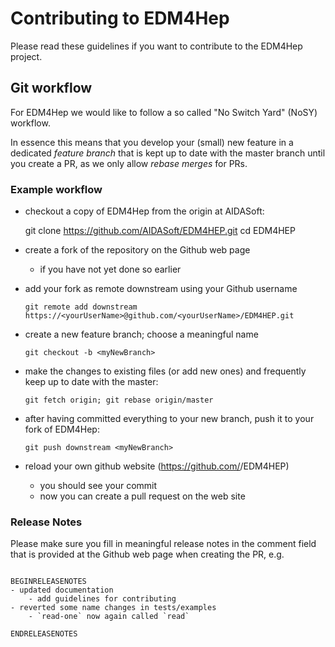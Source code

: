 # Contributing to EDM4Hep

Please read these guidelines if you want to contribute to the EDM4Hep project.


## Git workflow

For EDM4Hep we would like to follow a so called "No Switch Yard" (NoSY) workflow.

In essence this means that you develop your (small) new feature in a dedicated
*feature branch* that is kept up to date with the master branch until you create
a PR, as we only allow *rebase merges* for PRs.


### Example workflow

- checkout a copy of EDM4Hep from the origin at AIDASoft:

	 git clone https://github.com/AIDASoft/EDM4HEP.git
	 cd EDM4HEP
	
- create a fork of the repository on the Github web page
  - if you have not yet done so earlier

- add your fork as remote downstream using your Github username

      git remote add downstream  https://<yourUserName>@github.com/<yourUserName>/EDM4HEP.git

- create a new feature branch; choose a meaningful name

      git checkout -b <myNewBranch>
	
- make the changes to existing files (or add new ones) and frequently keep up to date with the master:

      git fetch origin; git rebase origin/master
	

- after having committed everything to your new branch, push it to your fork of EDM4Hep:

      git push downstream <myNewBranch>

- reload your own github website (https://github.com/<yourUserName>/EDM4HEP)
  - you should see your commit
  - now you can create a pull request on the web site


### Release Notes

Please make sure you fill in meaningful release notes in the comment field that is
provided at the Github web page when creating the PR, e.g.

```

BEGINRELEASENOTES
- updated documentation
    - add guidelines for contributing
- reverted some name changes in tests/examples
    - `read-one` now again called `read`

ENDRELEASENOTES



```


